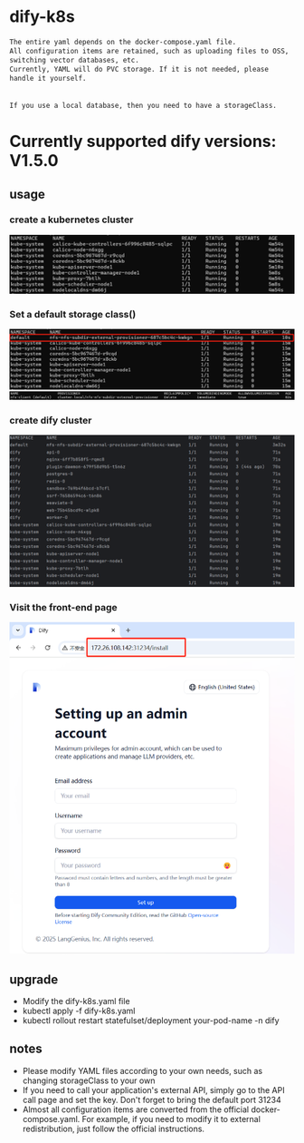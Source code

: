 # dify-k8s
    
    The entire yaml depends on the docker-compose.yaml file.
    All configuration items are retained, such as uploading files to OSS, switching vector databases, etc.
    Currently, YAML will do PVC storage. If it is not needed, please handle it yourself.


    If you use a local database, then you need to have a storageClass.
    
# Currently supported dify versions: V1.5.0

## usage

### create a kubernetes cluster
![img.png](static/img.png)
### Set a default storage class()
![img.png](static/img_1.png)
![img.png](static/img_2.png)
### create dify cluster   
![img.png](static/img_3.png)
### Visit the front-end page
![img.png](static/img_4.png)

## upgrade

 - Modify the dify-k8s.yaml file
 - kubectl apply -f dify-k8s.yaml
 - kubectl rollout restart statefulset/deployment your-pod-name -n dify

## notes
 
 - Please modify YAML files according to your own needs, such as changing storageClass to your own
 - If you need to call your application's external API, simply go to the API call page and set the key. Don't forget to bring the default port 31234
 - Almost all configuration items are converted from the official docker-compose.yaml. For example, if you need to modify it to external redistribution, just follow the official instructions.
